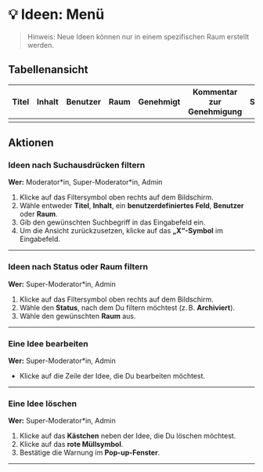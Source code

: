 # 💡 Ideen: Menü
> Hinweis: Neue Ideen können nur in einem spezifischen Raum erstellt werden.

## Tabellenansicht
| Titel | Inhalt | Benutzer | Raum | Genehmigt | Kommentar zur Genehmigung | Status | Erstellt | Letzte Aktualisierung |
|-------|--------|----------|------|-----------|----------------------------|--------|----------|------------------------|
|       |        |          |      |           |                            |        |          |                        |


## Aktionen

### Ideen nach Suchausdrücken filtern

**Wer:** Moderator\*in, Super-Moderator\*in, Admin

1. Klicke auf das Filtersymbol oben rechts auf dem Bildschirm.  
2. Wähle entweder **Titel**, **Inhalt**, ein **benutzerdefiniertes Feld**, **Benutzer** oder **Raum**.  
3. Gib den gewünschten Suchbegriff in das Eingabefeld ein.  
4. Um die Ansicht zurückzusetzen, klicke auf das **„X“-Symbol** im Eingabefeld.

---

### Ideen nach Status oder Raum filtern

**Wer:** Super-Moderator\*in, Admin

1. Klicke auf das Filtersymbol oben rechts auf dem Bildschirm.  
2. Wähle den **Status**, nach dem Du filtern möchtest (z. B. **Archiviert**).  
3. Wähle den gewünschten **Raum** aus.

---

### Eine Idee bearbeiten

**Wer:** Super-Moderator\*in, Admin

- Klicke auf die Zeile der Idee, die Du bearbeiten möchtest.

---

### Eine Idee löschen

**Wer:** Super-Moderator\*in, Admin

1. Klicke auf das **Kästchen** neben der Idee, die Du löschen möchtest.  
2. Klicke auf das **rote Müllsymbol**.  
3. Bestätige die Warnung im **Pop-up-Fenster**.

---


